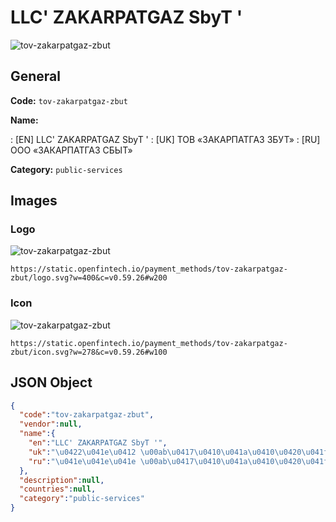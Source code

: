 
# LLC' ZAKARPATGAZ SbyT ' 
![tov-zakarpatgaz-zbut](https://static.openfintech.io/payment_methods/tov-zakarpatgaz-zbut/logo.svg?w=400&c=v0.59.26#w200)  

## General 
**Code:** `tov-zakarpatgaz-zbut` 
 
**Name:** 
 
:	[EN] LLC' ZAKARPATGAZ SbyT ' 
:	[UK] ТОВ «ЗАКАРПАТГАЗ ЗБУТ» 
:	[RU] ООО «ЗАКАРПАТГАЗ СБЫТ» 
 
**Category:** `public-services` 
 

## Images 

### Logo 
![tov-zakarpatgaz-zbut](https://static.openfintech.io/payment_methods/tov-zakarpatgaz-zbut/logo.svg?w=400&c=v0.59.26#w200)  

```
https://static.openfintech.io/payment_methods/tov-zakarpatgaz-zbut/logo.svg?w=400&c=v0.59.26#w200
```  

### Icon 
![tov-zakarpatgaz-zbut](https://static.openfintech.io/payment_methods/tov-zakarpatgaz-zbut/icon.svg?w=278&c=v0.59.26#w100)  

```
https://static.openfintech.io/payment_methods/tov-zakarpatgaz-zbut/icon.svg?w=278&c=v0.59.26#w100
```  

## JSON Object 

```json
{
  "code":"tov-zakarpatgaz-zbut",
  "vendor":null,
  "name":{
    "en":"LLC' ZAKARPATGAZ SbyT '",
    "uk":"\u0422\u041e\u0412 \u00ab\u0417\u0410\u041a\u0410\u0420\u041f\u0410\u0422\u0413\u0410\u0417 \u0417\u0411\u0423\u0422\u00bb",
    "ru":"\u041e\u041e\u041e \u00ab\u0417\u0410\u041a\u0410\u0420\u041f\u0410\u0422\u0413\u0410\u0417 \u0421\u0411\u042b\u0422\u00bb"
  },
  "description":null,
  "countries":null,
  "category":"public-services"
}
```  
